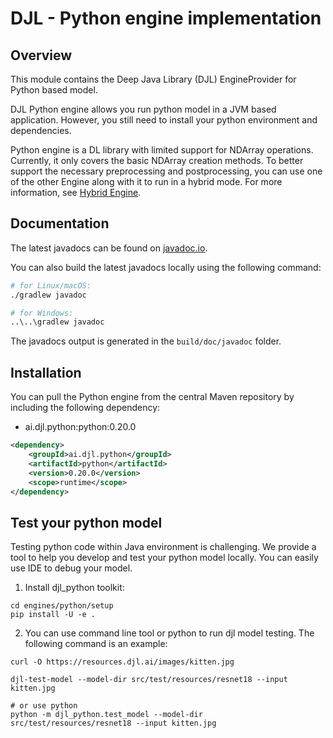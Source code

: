 # DJL - Python engine implementation

## Overview
This module contains the Deep Java Library (DJL) EngineProvider for Python based model.

DJL Python engine allows you run python model in a JVM based application. However, you still
need to install your python environment and dependencies.

Python engine is a DL library with limited support for NDArray operations.
Currently, it only covers the basic NDArray creation methods. To better support the necessary preprocessing and postprocessing,
you can use one of the other Engine along with it to run in a hybrid mode.
For more information, see [Hybrid Engine](https://docs.djl.ai/docs/hybrid_engine.html).

## Documentation

The latest javadocs can be found on [javadoc.io](https://javadoc.io/doc/ai.djl.python/python/latest/index.html).

You can also build the latest javadocs locally using the following command:

```sh
# for Linux/macOS:
./gradlew javadoc

# for Windows:
..\..\gradlew javadoc
```
The javadocs output is generated in the `build/doc/javadoc` folder.

## Installation
You can pull the Python engine from the central Maven repository by including the following dependency:

- ai.djl.python:python:0.20.0

```xml
<dependency>
    <groupId>ai.djl.python</groupId>
    <artifactId>python</artifactId>
    <version>0.20.0</version>
    <scope>runtime</scope>
</dependency>
```

## Test your python model

Testing python code within Java environment is challenging. We provide a tool to help you develop
and test your python model locally. You can easily use IDE to debug your model.

1. Install djl_python toolkit:

```
cd engines/python/setup
pip install -U -e .
```

2. You can use command line tool or python to run djl model testing. The following command is
an example:

```shell
curl -O https://resources.djl.ai/images/kitten.jpg

djl-test-model --model-dir src/test/resources/resnet18 --input kitten.jpg

# or use python
python -m djl_python.test_model --model-dir src/test/resources/resnet18 --input kitten.jpg
```
